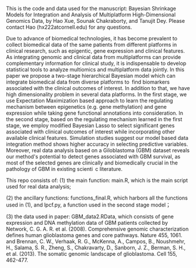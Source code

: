 This is the code and data used for the manuscript: Bayesian Shrinkage Models for Integration and Analysis of Multiplatform High-Dimensional Genomics Data, by Hao Xue, Sounak Chakraborty, and Tanujit Dey. Please contact Hao (hx222atcornell.edu) for any questions. 

Due to advance of biomedical technologies, it has become prevalent to collect biomedical data of the same patients from different platforms in clinical research, such as epigentic, gene expression and clinical features. As integrating genomic and clinical data from multiplatforms can provide complementary information for clinical study, it is indispensable to develop statistical tools to analyze multiomics and multiplatform data jointly. In this paper we propose a two-stage hierarchical Bayesian model which can integrate biomedical data from diverse platforms to find biomarkers associated with the clinical outcomes of interest. In addition to that, we have high dimensionality problem in several data platforms. In the first stage, we use Expectation Maximization based approach to learn the regulating mechanism between epigenetics (e.g. gene methylation) and gene expression while taking gene functional annotations into consideration. In the second stage, based on the regulating mechanism learned in the first stage, we employ modified Bayesian Lasso to select significant genes associated with clinical outcomes of interest while incorporating other available clinical features. Simulation studies suggest our model based data integration method shows higher accuracy in selecting predictive variables. Moreover, real data analysis based on a Giloblastoma (GBM) dataset reveals our method's potential to detect genes associated with GBM survival, as most of the selected genes are clinically and biomedically crucial in the pathology of GBM in existing scienti c literature.

This repo consists of:
(1) the main function: main.R, which is the main script used for real data analysis; 

(2) the ancillary functions: functions_final.R, which harbors all the functions used in (1), and lpcf.py, a function used in the second stage model；

(3) the data used in paper: GBM_data2.RData, which consists of gene expression and DNA methylation data of GBM patients collected by Network, C. G. A. R. et al. (2008). Comprehensive genomic characterization defines human glioblastoma genes and core pathways. Nature 455, 1061. and Brennan, C. W., Verhaak, R. G., McKenna, A., Campos, B., Noushmehr, H., Salama, S. R., Zheng, S., Chakravarty, D., Sanborn, J. Z., Berman, S. H., et al. (2013). The somatic genomic landscape of glioblastoma. Cell 155, 462-477.
